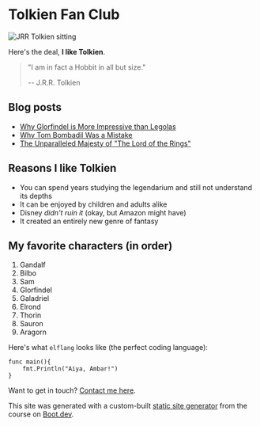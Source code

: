
# Tolkien Fan Club

![JRR Tolkien sitting](/images/tolkien.png)

Here's the deal, **I like Tolkien**.

> "I am in fact a Hobbit in all but size."
>
> -- J.R.R. Tolkien

## Blog posts

- [Why Glorfindel is More Impressive than Legolas](/blog/glorfindel)
- [Why Tom Bombadil Was a Mistake](/blog/tom)
- [The Unparalleled Majesty of "The Lord of the Rings"](/blog/majesty)

## Reasons I like Tolkien

- You can spend years studying the legendarium and still not understand its depths
- It can be enjoyed by children and adults alike
- Disney _didn't ruin it_ (okay, but Amazon might have)
- It created an entirely new genre of fantasy

## My favorite characters (in order)

1. Gandalf
2. Bilbo
3. Sam
4. Glorfindel
5. Galadriel
6. Elrond
7. Thorin
8. Sauron
9. Aragorn

Here's what `elflang` looks like (the perfect coding language):

```
func main(){
    fmt.Println("Aiya, Ambar!")
}
```

Want to get in touch? [Contact me here](/contact).

This site was generated with a custom-built [static site generator](https://www.boot.dev/courses/build-static-site-generator-python) from the course on [Boot.dev](https://www.boot.dev).